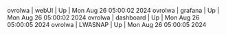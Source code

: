 ovrolwa | webUI | Up | Mon Aug 26 05:00:02 2024
ovrolwa | grafana | Up | Mon Aug 26 05:00:02 2024
ovrolwa | dashboard | Up | Mon Aug 26 05:00:05 2024
ovrolwa | LWASNAP | Up | Mon Aug 26 05:00:05 2024
